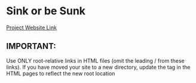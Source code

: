 # Sink or be Sunk

[Project Website Link](https://engineering.purdue.edu/477grp8/)


## IMPORTANT: 
Use ONLY root-relative links in HTML files (omit the leading / from these links). If you have moved your site to a new directory, update the <base> tag in the HTML pages to reflect the new root location
